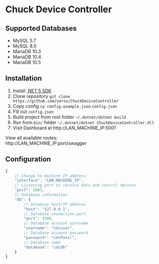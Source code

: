 # Chuck Device Controller  

## Supported Databases  
- MySQL 5.7
- MySQL 8.0
- MariaDB 10.3
- MariaDB 10.4
- MariaDB 10.5

## Installation
1. Install [.NET 5 SDK](https://dotnet.microsoft.com/download/dotnet/5.0)  
1. Clone repository `git clone https://github.com/versx/ChuckDeviceController`  
1. Copy config `cp config.example.json` `config.json`  
1. Fill out `config.json`  
1. Build project from root folder `~/.dotnet/dotnet build`  
1. Run from `bin/` folder `~/.dotnet/dotnet ChuckDeviceController.dll`  
1. Visit Dashboard at http://LAN_MACHINE_IP:5001

View all available routes:  
http://LAN_MACHINE_IP:port/swagger

## Configuration  
```js
{
    // Change to machine IP address
    "interface": "LAN_MACHINE_IP",
    // Listening port to receive data and control devices
    "port": 5001,
    // Database information
    "db": {
        // Database host/IP address
        "host": "127.0.0.1",
        // Database connection port
        "port": 3306,
        // Database account username
        "username": "cdcuser",
        // Database account password
        "password": "cdcPass!",
        // Database name
        "database": "cdcdb"
    }
}
```